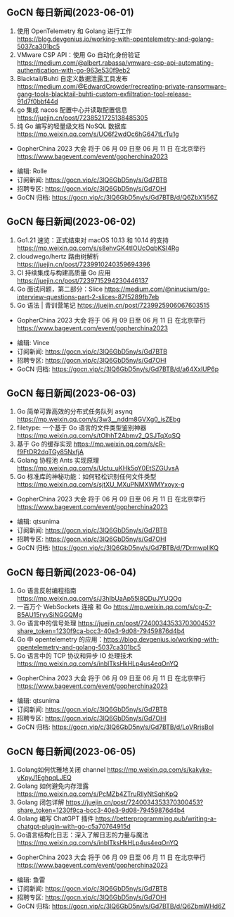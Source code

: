 ## GoCN 每日新闻(2023-06-01)

1. 使用 OpenTelemetry 和 Golang 进行工作 https://blog.devgenius.io/working-with-opentelemetry-and-golang-5037ca301bc5
2. VMware CSP API：使用 Go 自动化身份验证 https://medium.com/@albert.rabassa/vmware-csp-api-automating-authentication-with-go-963e530f9eb2
3. Blacktail/Buhti 自定义数据泄露工具发布 https://medium.com/@EdwardCrowder/recreating-private-ransomware-gang-tools-blacktail-buhti-custom-exfiltration-tool-release-91d7f0bbf44d
4. go 集成 nacos 配置中心并读取配置信息 https://juejin.cn/post/7238521725138485305
5. 纯 Go 编写的轻量级文档 NoSQL 数据库 https://mp.weixin.qq.com/s/UO6f2wdOc6hG647tLrTu1g

- GopherChina 2023 大会 将于 06 月 09 日至 06 月 11 日 在北京举行 <https://www.bagevent.com/event/gopherchina2023>

* 编辑: Rolle
* 订阅新闻: https://gocn.vip/c/3lQ6GbD5ny/s/Gd7BTB
* 招聘专区: https://gocn.vip/c/3lQ6GbD5ny/s/Gd7OHl
* GoCN 归档: https://gocn.vip/c/3lQ6GbD5ny/s/Gd7BTB/d/Q6ZbX1i56Z

## GoCN 每日新闻(2023-06-02)

1. Go1.21 速览：正式结束对 macOS 10.13 和 10.14 的支持 https://mp.weixin.qq.com/s/s8ehvGK4tIOUcOqbKSI4Rg
2. cloudwego/hertz 路由树解析 https://juejin.cn/post/7239910240359694396
3. CI 持续集成与构建高质量 Go 应用 https://juejin.cn/post/7239715294230446137
4. Go 面试问题，第二部分：Slice https://medium.com/@ninucium/go-interview-questions-part-2-slices-87f5289fb7eb
5. Go 语法 | 青训营笔记 https://juejin.cn/post/7239925906067603515

- GopherChina 2023 大会 将于 06 月 09 日至 06 月 11 日 在北京举行 <https://www.bagevent.com/event/gopherchina2023>

* 编辑: Vince
* 订阅新闻: https://gocn.vip/c/3lQ6GbD5ny/s/Gd7BTB
* 招聘专区: https://gocn.vip/c/3lQ6GbD5ny/s/Gd7OHl
* GoCN 归档: https://gocn.vip/c/3lQ6GbD5ny/s/Gd7BTB/d/a64XxlUP6p

## GoCN 每日新闻(2023-06-03)

1. Go 简单可靠高效的分布式任务队列 asynq https://mp.weixin.qq.com/s/3w3__nddm8GVXg0_isZEbg
2. filetype: 一个基于 Go 语言的文件类型鉴别神器 https://mp.weixin.qq.com/s/tOlhhT2Abmv2_QSJTqXqSQ
3. 基于 Go 的缓存实现 https://mp.weixin.qq.com/s/cR-f9FtDR2dqTGy85NxfjA
4. Golang 协程池 Ants 实现原理 https://mp.weixin.qq.com/s/Uctu_uKHk5oY0EtSZGUvsA
5. Go 标准库的神秘功能：如何轻松识别任何文件类型 https://mp.weixin.qq.com/s/sjtXU_MXuPNMXWMYxoyx-g

- GopherChina 2023 大会 将于 06 月 09 日至 06 月 11 日 在北京举行 <https://www.bagevent.com/event/gopherchina2023>

* 编辑: qtsunima
* 订阅新闻: https://gocn.vip/c/3lQ6GbD5ny/s/Gd7BTB
* 招聘专区: https://gocn.vip/c/3lQ6GbD5ny/s/Gd7OHl
* GoCN 归档: https://gocn.vip/c/3lQ6GbD5ny/s/Gd7BTB/d/7DrmwpIlKQ

## GoCN 每日新闻(2023-06-04)

1. Go 语言反射编程指南 https://mp.weixin.qq.com/s/J3hIbUaAp55l8QDuJYUQOg
2. 一百万个 WebSockets 连接 和 Go https://mp.weixin.qq.com/s/cg-Z-B5AU15ryvSiNGGQMg
3. Go 语言中的信号处理 https://juejin.cn/post/7240034353370300453?share_token=1230f9ca-bcc3-40e3-9d08-79459876d4b4
4. Go 中 opentelemetry 的应用：https://blog.devgenius.io/working-with-opentelemetry-and-golang-5037ca301bc5
5. Go 语言中的 TCP 协议和异步 IO 处理技术 https://mp.weixin.qq.com/s/inblTksHkHLp4us4eqOnYQ

- GopherChina 2023 大会 将于 06 月 09 日至 06 月 11 日 在北京举行 <https://www.bagevent.com/event/gopherchina2023>

* 编辑: qtsunima
* 订阅新闻: https://gocn.vip/c/3lQ6GbD5ny/s/Gd7BTB
* 招聘专区: https://gocn.vip/c/3lQ6GbD5ny/s/Gd7OHl
* GoCN 归档: https://gocn.vip/c/3lQ6GbD5ny/s/Gd7BTB/d/LoVRrjsBol


## GoCN 每日新闻(2023-06-05)

1. Golang如何优雅地关闭 channel https://mp.weixin.qq.com/s/kakyke-vKpyJ1EghpqLJEQ
2. Golang 如何避免内存泄露 https://mp.weixin.qq.com/s/PcMZb4ZTruRllyNtSqhKpQ
3. Golang 闭包详解 https://juejin.cn/post/7240034353370300453?share_token=1230f9ca-bcc3-40e3-9d08-79459876d4b4
4. Golang 编写 ChatGPT 插件 https://betterprogramming.pub/writing-a-chatgpt-plugin-with-go-c5a70764915d
5. Go语言结构化日志：深入了解日志的力量与魔法 https://mp.weixin.qq.com/s/inblTksHkHLp4us4eqOnYQ

- GopherChina 2023 大会 将于 06 月 09 日至 06 月 11 日 在北京举行 <https://www.bagevent.com/event/gopherchina2023>

* 编辑: 鱼雷
* 订阅新闻: https://gocn.vip/c/3lQ6GbD5ny/s/Gd7BTB
* 招聘专区: https://gocn.vip/c/3lQ6GbD5ny/s/Gd7OHl
* GoCN 归档: https://gocn.vip/c/3lQ6GbD5ny/s/Gd7BTB/d/Q6ZbmWHd6Z
